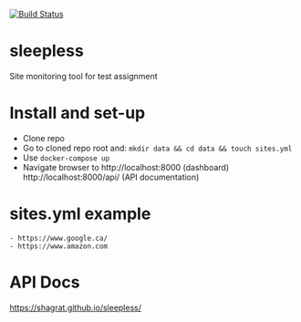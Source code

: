 [![Build Status](https://travis-ci.org/Shagrat/sleepless.svg?branch=master)](https://travis-ci.org/Shagrat/sleepless)

# sleepless
Site monitoring tool for test assignment

# Install and set-up
- Clone repo
- Go to cloned repo root and: ```mkdir data && cd data && touch sites.yml```
- Use ```docker-compose up```
- Navigate browser to http://localhost:8000 (dashboard) http://localhost:8000/api/ (API documentation)

# sites.yml example
```
- https://www.google.ca/
- https://www.amazon.com
```

# API Docs
https://shagrat.github.io/sleepless/

